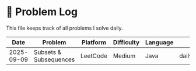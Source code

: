 # 📖 Problem Log

This file keeps track of all problems I solve daily.

| Date       | Problem                | Platform   | Difficulty | Language | File Path |
|------------|------------------------|------------|------------|----------|-----------|
| 2025-09-09 | Subsets & Subsequences | LeetCode   | Medium     | Java     | daily/d_2025_09_09/leetcode_Subsets_Subsequences.java |
